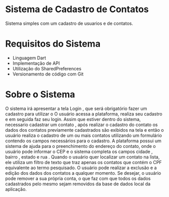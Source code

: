 #  Sistema de Cadastro de Contatos

Sistema simples com um cadastro de usuarios e de contatos.

# Requisitos do Sistema

- Linguagem Dart
- Implementação de API
- Utilização do SharedPreferences
- Versionamento de código com Git

# Sobre o Sistema 

O sistema irá apresentar a tela Login , que será obrigatório fazer um cadastro para utilizar o O usuário acessa a plataforma, realiza seu cadastro e em seguida faz seu login. 
Assim que estiver dentro do sistema, necessario cadastrar um contato , após realizar o cadastro do contato os dados dos contatos previamente cadastrados são exibidos na tela e então o usuário realiza o cadastro de um ou mais contatos utilizando um formulário contendo os campos necessários para o cadastro.
A plataforma possui um sistema de ajuda para o preenchimento do endereço do contato, onde o usuário pode informar o CEP e o sistema completa os campos cidade , bairro , estado e rua .
Quando o usuário quer localizar um contato na lista, ele utiliza um filtro de texto que traz apenas os contatos que contém o CPF equivalente ao termo pesquisado.
O usuário pode realizar a exclusão e a edição dos dados dos contatos a qualquer momento.
Se desejar, o usuário pode remover a sua própria conta, o que faz com que todos os dados
cadastrados pelo mesmo sejam removidos da base de dados local da aplicação.
